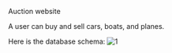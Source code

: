 Auction website

A user can buy and sell cars, boats, and planes.

Here is the database schema:
![1](https://github.com/markdoughten/cs-527/blob/main/docs/images/schema_diagram.png)
